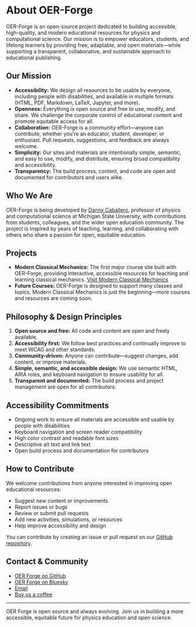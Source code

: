
# About OER-Forge

OER-Forge is an open-source project dedicated to building accessible, high-quality, and modern educational resources for physics and computational science. Our mission is to empower educators, students, and lifelong learners by providing free, adaptable, and open materials—while supporting a transparent, collaborative, and sustainable approach to educational publishing.

## Our Mission
- **Accessibility:** We design all resources to be usable by everyone, including people with disabilities, and available in multiple formats (HTML, PDF, Markdown, LaTeX, Jupyter, and more).
- **Openness:** Everything is open source and free to use, modify, and share. We challenge the corporate control of educational content and promote equitable access for all.
- **Collaboration:** OER-Forge is a community effort—anyone can contribute, whether you're an educator, student, developer, or enthusiast. Pull requests, suggestions, and feedback are always welcome.
- **Simplicity:** Our sites and materials are intentionally simple, semantic, and easy to use, modify, and distribute, ensuring broad compatibility and accessibility.
- **Transparency:** The build process, content, and code are open and documented for contributors and users alike.


## Who We Are
OER-Forge is being developed by [Danny Caballero](https://dannycab.github.io/), professor of physics and computational science at Michigan State University, with contributions from students, colleagues, and the wider open education community. The project is inspired by years of teaching, learning, and collaborating with others who share a passion for open, equitable education.


## Projects
- **Modern Classical Mechanics:** The first major course site built with OER-Forge, providing interactive, accessible resources for teaching and learning classical mechanics. [Visit Modern Classical Mechanics](https://dannycaballero.info/modern-classical-mechanics/)
- **Future Courses:** OER-Forge is designed to support many classes and topics. Modern Classical Mechanics is just the beginning—more courses and resources are coming soon.


## Philosophy & Design Principles
1. **Open source and free:** All code and content are open and freely available.
2. **Accessibility first:** We follow best practices and continually improve to meet WCAG and other standards.
3. **Community-driven:** Anyone can contribute—suggest changes, add content, or improve materials.
4. **Simple, semantic, and accessible design:** We use semantic HTML, ARIA roles, and keyboard navigation to ensure usability for all.
5. **Transparent and documented:** The build process and project management are open for all contributors.


## Accessibility Commitments
- Ongoing work to ensure all materials are accessible and usable by people with disabilities
- Keyboard navigation and screen reader compatibility
- High color contrast and readable font sizes
- Descriptive alt text and link text
- Open build process and documentation for contributors


## How to Contribute
We welcome contributions from anyone interested in improving open educational resources:
- Suggest new content or improvements
- Report issues or bugs
- Review or submit pull requests
- Add new activities, simulations, or resources
- Help improve accessibility and design

You can contribute by creating an issue or pull request on our [GitHub repository](https://github.com/open-physics-ed/open-physics-ed-org.github.io).


## Contact & Community
- [OER Forge on GitHub](https://github.com/OER-Forge)
- [OER Forge on Bluesky](https://bsky.app/profile/oerforge.org)
- [Email](mailto:hello@oerforge.org)
- [Buy us a coffee](https://www.buymeacoffee.com/dannycab)

---

OER Forge is open source and always evolving. Join us in building a more accessible, equitable future for physics education and open science.
